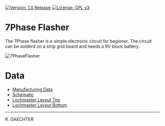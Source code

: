 [![Version: 1.0 Release](https://img.shields.io/badge/Version-1.0%20Release-green.svg)](https://github.com/sunriax/lamp)    [![License: GPL v3](https://img.shields.io/badge/License-GPL%20v3-blue.svg)](https://www.gnu.org/licenses/gpl-3.0)

# 7Phase Flasher

The 7Phase flasher is a simple electronic circuit for beginner. The circuit can be solderd on a strip grid board and needs a 9V block battery.

![7PhaseFlasher](./7PB.png)

# Data

* [Manufacturing Data](./7PB.pdf)
* [Schematic](./Schematic.pdf)
* [Lochmaster Layout Top](./LM_Top.pdf)
* [Lochmaster Layout Bottom](./LM_Bottom.pdf)

---

R. GAECHTER